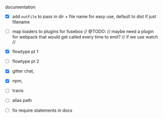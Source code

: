 documentation
- [x] add `outFile` to pass in dir + file name for easy use, default to dist if just filename
- [ ] map loaders to plugins for fusebox
// @TODO:
// maybe need a plugin for webpack that would get called every time to emit?
// if we use watch
//

- [x] flowtype pt 1
- [ ] flowtype pt 2

- [x] gitter chat,
- [x] npm,
- [ ] travis
- [ ] alias path

- [ ] fix require statements in docs
